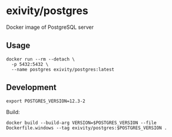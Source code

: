 # exivity/postgres

Docker image of PostgreSQL server

## Usage

```
docker run --rm --detach \
  -p 5432:5432 \
  --name postgres exivity/postgres:latest
```

## Development

```
export POSTGRES_VERSION=12.3-2
```

Build:

```
docker build --build-arg VERSION=$POSTGRES_VERSION --file Dockerfile.windows --tag exivity/postgres:$POSTGRES_VERSION .
```
